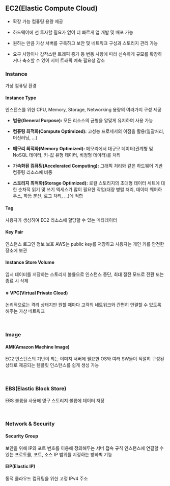 ## EC2(Elastic Compute Cloud)
- 확장 가능 컴퓨팅 용량 제공

- 하드웨어에 선 투자할 필요가 없어 더 빠르게 앱 개발 및 배포 가능

- 원하는 만큼 가상 서버를 구축하고 보안 및 네트워크 구성과 스토리지 관리 가능

- 요구 사항이나 갑작스런 트래픽 증가 등 변동 사항에 따라 신속하게 규모를 확장하거나 축소할 수 있어 서버 트래픽 예측 필요성 감소

### Instance
가상 컴퓨팅 환경

#### Instance Type
인스턴스를 위한 CPU, Memory, Storage, Networking 용량의 여러가지 구성 제공

- **범용(General Purpose):** 모든 리소스의 균형을 알맞게 유지하여 사용 가능

- **컴퓨팅 최적화(Compute Optimized):** 고성능 프로세서의 이점을 활용(일괄처리, 머신러닝, ...)

- **메모리 최적화(Memory Optimized):** 메모리에서 대규모 데이터(관계형 및 NoSQL 데이터, 키-값 유형 데이터, 비정형 데이터)를 처리

- **가속화된 컴퓨팅(Accelerated Computing):** 그래픽 처리와 같은 하드웨어 기반 컴퓨팅 리소스에 비중

- **스토리지 최적화(Storage Optimized):** 로컬 스토리지의 초대형 데이터 세트에 대한 순차적 읽기 및 쓰기 엑세스가 많이 필요한 작업(대량 병렬 처리, 데이터 웨어하우스, 하둡 분산, 로그 처리, ...)에 적합

#### Tag
사용자가 생성하여 EC2 리소스에 할당할 수 있는 메타데이터

#### Key Pair
인스턴스 로그인 정보 보호
AWS는 public key를 저장하고 사용자는 개인 키를 안전한 장소에 보관

#### Instance Store Volume
임시 데이터를 저장하는 스토리지 볼륨으로 인스턴스 중단, 최대 절전 모드로 전환 또는 종료 시 삭제

#### ※ VPC(Virtual Private Cloud)
논리적으로는 격리 상태지만 원할 때마다 고객의 네트워크와 간편히 연결할 수 있도록 해주는 가상 네트워크

<br/>

### Image
#### AMI(Amazon Machine Image)
EC2 인스턴스의 기반이 되는 이미지
서버에 필요한 OS와 여러 SW들이 적절히 구성된 상태로 제공되는 템플릿
인스턴스를 쉽게 생성 가능

<br/>

### EBS(Elastic Block Store)
EBS 볼륨을 사용해 영구 스토리지 볼륨에 데이터 저장

<br/>

### Network & Security
#### Security Group
보안을 위해 IP와 포트 번호를 이용해 정의해두는 서버 접속 규칙
인스턴스에 연결할 수 있는 프로토콜, 포트, 소스 IP 범위를 지정하는 방화벽 기능

#### EIP(Elastic IP)
동적 클라우드 컴퓨팅을 위한 고정 IPv4 주소 
